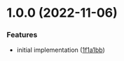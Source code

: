 # 1.0.0 (2022-11-06)


### Features

* initial implementation ([1f1a1bb](https://github.com/JanusHealthInc/janus-simple-command/commit/1f1a1bb1837f85516fcf27642a08fb18fa3515c2))
